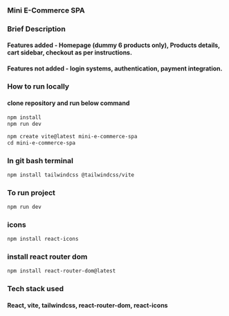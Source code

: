 ### Mini E-Commerce SPA

### Brief Description
#### Features added - Homepage (dummy 6 products only), Products details, cart sidebar, checkout as per instructions.
#### Features not added - login systems, authentication, payment integration.

### How to run locally
#### clone repository and run below command
```diff
npm install
npm run dev
```

```diff 
npm create vite@latest mini-e-commerce-spa
cd mini-e-commerce-spa
```
### In git bash terminal
```diff
npm install tailwindcss @tailwindcss/vite
```

### To run project
```diff
npm run dev
```

### icons
```diff
npm install react-icons
```

### install react router dom
```diff
npm install react-router-dom@latest
```

### Tech stack used
#### React, vite, tailwindcss, react-router-dom, react-icons